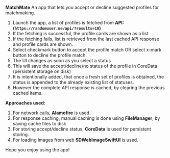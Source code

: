 **MatchMate** 
An app that lets you accept or decline suggested profiles for matchmaking.

1. Launch the app, a list of profiles is fetched from **API: (`https://randomuser.me/api/?results=10`)**
2. If the fetching is successful, the profile cards are shown as a list
3. If the fetching fails, list is retrieved from the last cached API response and profile cards are shown.
4. Select checkmark button to accept the profile match OR select x-mark button to decline the profile match.
5. The UI changes as soon as you select a status
6. This will save the accept/decline/no status of the profile in CoreData (persistent storage on disk)
7. It is intentionally added, that once a fresh set of profiles is obtained, the status is appended to the already existing list of statuses.
8. However the complete API response is cached, by clearing the previous cached items.

**Approaches used:**
1. For network calls, **Alamofire** is used.
2. For response caching, manual caching is done using **FileManager**, by saving cache files to disk
3. For storing accept/decline status, **CoreData** is used for persistent storing.
4. For loading images from web **SDWebImageSwiftUI** is used.

Hope you enjoy using the app!
